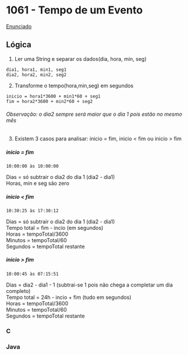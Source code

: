 # 1061 - Tempo de um Evento
[Enunciado](https://www.beecrowd.com.br/repository/UOJ_1061.html)

## Lógica
1. Ler uma String e separar os dados(dia, hora, min, seg)
```
dia1, hora1, min1, seg1
dia2, hora2, min2, seg2
```
2. Transforme o tempo(hora,min,seg) em segundos
```
inicio = hora1*3600 + min1*60 + seg1
fim = hora2*3600 + min2*60 + seg2
```
###### Observação: o dia2 sempre será maior que o dia 1 pois estão no mesmo mês
3. Existem 3 casos para analisar: inicio = fim, inicio < fim ou inicio > fim
##### inicio = fim
```
10:00:00 às 10:00:00    
```
Dias = só subtrair o dia2 do dia 1 (dia2 - dia1)  
Horas, min e seg são zero

##### inicio < fim
```
10:30:25 às 17:30:12
```
Dias = só subtrair o dia2 do dia 1 (dia2 - dia1)  
Tempo total = fim - incio (em segundos)  
Horas = tempoTotal/3600  
Minutos = tempoTotal/60  
Segundos = tempoTotal restante

##### inicio > fim
```
10:00:45 às 07:15:51
```
Dias = dia2 - dia1 - 1 (subtrai-se 1 pois não chega a completar um dia completo)  
Tempo total = 24h - incio + fim (tudo em segundos)  
Horas = tempoTotal/3600  
Minutos = tempoTotal/60  
Segundos = tempoTotal restante
### C

### Java